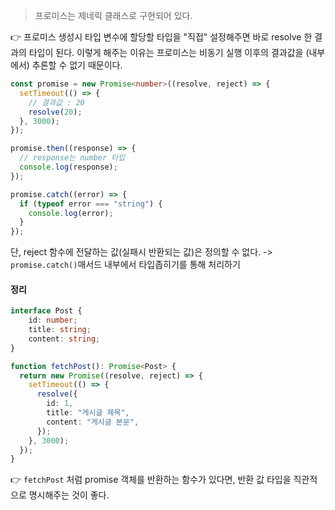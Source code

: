 
> 프로미스는 제네릭 클래스로 구현되어 있다.

👉 프로미스 생성시 타입 변수에 할당할 타입을 "직접" 설정해주면  바로 resolve 한 결과의 타입이 된다.
이렇게 해주는 이유는 프로미스는 비동기 실행 이후의 결과값을 (내부에서) 추론할 수 없기 때문이다.

```typescript
const promise = new Promise<number>((resolve, reject) => {
  setTimeout(() => {
    // 결과값 : 20
    resolve(20);
  }, 3000);
});

promise.then((response) => {
  // response는 number 타입
  console.log(response);
});

promise.catch((error) => {
  if (typeof error === "string") {
    console.log(error);
  }
});
```

단, reject 함수에 전달하는 값(실패시 반환되는 값)은 정의할 수 없다.  -> `promise.catch()`매서드 내부에서 타입좁히기를 통해 처리하기

#### 정리

```typescript
interface Post {
	id: number;
	title: string;
	content: string;
}

function fetchPost(): Promise<Post> {
  return new Promise((resolve, reject) => {
    setTimeout(() => {
      resolve({
        id: 1,
        title: "게시글 제목",
        content: "게시글 본문",
      });
    }, 3000);
  });
}
```
👉  `fetchPost`  처럼  promise 객체를 반환하는 함수가 있다면, 반환 값 타입을 직관적으로 명시해주는 것이 좋다.